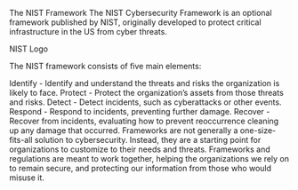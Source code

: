 The NIST Framework
The NIST Cybersecurity Framework is an optional framework published by NIST, originally developed to protect critical infrastructure in the US from cyber threats.

NIST Logo

The NIST framework consists of five main elements:

Identify - Identify and understand the threats and risks the organization is likely to face.
Protect - Protect the organization’s assets from those threats and risks.
Detect - Detect incidents, such as cyberattacks or other events.
Respond - Respond to incidents, preventing further damage.
Recover - Recover from incidents, evaluating how to prevent reoccurrence cleaning up any damage that occurred.
Frameworks are not generally a one-size-fits-all solution to cybersecurity. Instead, they are a starting point for organizations to customize to their needs and threats. Frameworks and regulations are meant to work together, helping the organizations we rely on to remain secure, and protecting our information from those who would misuse it.